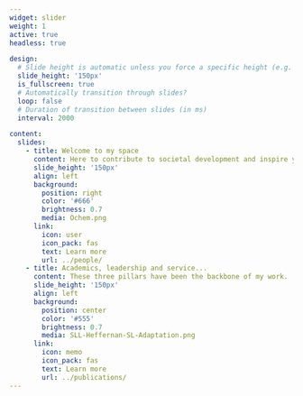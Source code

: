 ```yaml
---
widget: slider
weight: 1
active: true
headless: true

design:
  # Slide height is automatic unless you force a specific height (e.g. '400px')
  slide_height: '150px'
  is_fullscreen: true
  # Automatically transition through slides?
  loop: false
  # Duration of transition between slides (in ms)
  interval: 2000

content:
  slides:
    - title: Welcome to my space
      content: Here to contribute to societal development and inspire young people.
      slide_height: '150px'
      align: left
      background:
        position: right
        color: '#666'
        brightness: 0.7
        media: Ochem.png
      link:
        icon: user
        icon_pack: fas
        text: Learn more
        url: ../people/
    - title: Academics, leadership and service...
      content: These three pillars have been the backbone of my work. 
      slide_height: '150px'
      align: left
      background:
        position: center
        color: '#555'
        brightness: 0.7
        media: SLL-Heffernan-SL-Adaptation.png
      link:
        icon: memo
        icon_pack: fas
        text: Learn more
        url: ../publications/
---
```

